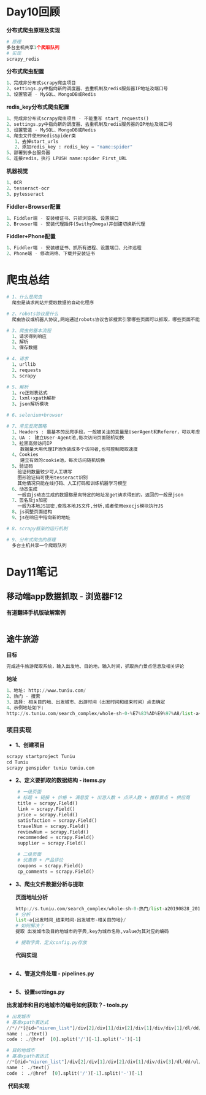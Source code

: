 # **Day10回顾**

**分布式爬虫原理及实现**

```python
# 原理
多台主机共享1个爬取队列
# 实现
scrapy_redis
```

**分布式爬虫配置**

```python
1、完成非分布式scrapy爬虫项目
2、settings.py中指向新的调度器、去重机制及redis服务器IP地址及端口号
3、设置管道 - MySQL、MongoDB或Redis
```

**redis_key分布式爬虫配置**

```python
1、完成非分布式scrapy爬虫项目 - 不能重写 start_requests()
2、settings.py中指向新的调度器、去重机制及redis服务器的IP地址及端口号
3、设置管道 - MySQL、MongoDB或Redis
4、爬虫文件使用RedisSpider类
   1、去掉start_urls
   2、添加redis_key : redis_key = "name:spider"
5、部署到多台服务器
6、连接redis，执行 LPUSH name:spider First_URL
```

**机器视觉**

```python
1、OCR 
2、tesseract-ocr
3、pytesseract
```

**Fiddler+Browser配置**

```python
1、Fiddler端 - 安装根证书、只抓浏览器、设置端口
2、Browser端 - 安装代理插件(SwithyOmega)并创建切换新代理
```

**Fiddler+Phone配置**

```python
1、Fiddler端 - 安装根证书、抓所有进程、设置端口、允许远程
2、Phone端 - 修改网络、下载并安装证书
```

# **爬虫总结**

```python
# 1、什么是爬虫
  爬虫是请求网站并提取数据的自动化程序

# 2、robots协议是什么
  爬虫协议或机器人协议,网站通过robots协议告诉搜索引擎哪些页面可以抓取，哪些页面不能抓取

# 3、爬虫的基本流程
  1、请求得到响应
  2、解析
  3、保存数据

# 4、请求
  1、urllib
  2、requests
  3、scrapy

# 5、解析
  1、re正则表达式
  2、lxml+xpath解析
  3、json解析模块

# 6、selenium+browser

# 7、常见反爬策略
  1、Headers : 最基本的反爬手段，一般被关注的变量是UserAgent和Referer，可以考虑使用浏览器中
  2、UA ： 建立User-Agent池,每次访问页面随机切换
  3、拉黑高频访问IP
     数据量大用代理IP池伪装成多个访问者,也可控制爬取速度
  4、Cookies
     建立有效的cookie池，每次访问随机切换
  5、验证码
    验证码数量较少可人工填写
    图形验证码可使用tesseract识别
    其他情况只能在线打码、人工打码和训练机器学习模型
  6、动态生成
    一般由js动态生成的数据都是向特定的地址发get请求得到的，返回的一般是json
  7、签名及js加密
    一般为本地JS加密,查找本地JS文件,分析,或者使用execjs模块执行JS
  8、js调整页面结构
  9、js在响应中指向新的地址

# 8、scrapy框架的运行机制

# 9、分布式爬虫的原理
  多台主机共享一个爬取队列
```

# **Day11笔记**

## **移动端app数据抓取 - 浏览器F12**



**有道翻译手机版破解案例**

```python

```

## **途牛旅游**

**目标**

```python
完成途牛旅游爬取系统，输入出发地、目的地，输入时间，抓取热门景点信息及相关评论
```

**地址**

```python
1、地址: http://www.tuniu.com/
2、热门 - 搜索
3、选择: 相关目的地、出发城市、出游时间（出发时间和结束时间）点击确定
4、示例地址如下:
http://s.tuniu.com/search_complex/whole-sh-0-%E7%83%AD%E9%97%A8/list-a{触发时间}_{结束时间}-{出发城市}-{相关目的地}/
```

### 	**项目实现**

- **1、创建项目**

```python
scrapy startproject Tuniu
cd Tuniu
scrapy genspider tuniu tuniu.com
```

- **2、定义要抓取的数据结构 - items.py**

```python
    # 一级页面
    # 标题 + 链接 + 价格 + 满意度 + 出游人数 + 点评人数 + 推荐景点 + 供应商
    title = scrapy.Field()
    link = scrapy.Field()
    price = scrapy.Field()
    satisfaction = scrapy.Field()
    travelNum = scrapy.Field()
    reviewNum = scrapy.Field()
    recommended = scrapy.Field()
    supplier = scrapy.Field()

    # 二级页面
    # 优惠券 + 产品评论
    coupons = scrapy.Field()
    cp_comments = scrapy.Field()
```

- **3、爬虫文件数据分析与提取**

  **页面地址分析**

  ```python
  http://s.tuniu.com/search_complex/whole-sh-0-热门/list-a20190828_20190930-l200-m3922/
  # 分析
  list-a{出发时间_结束时间-出发城市-相关目的地}/
  # 如何解决？
  提取 出发城市及目的地城市的字典,key为城市名称,value为其对应的编码
  
  # 提取字典，定义config.py存放
  ```

  **代码实现**

  ```python
  
  ```
  
- **4、管道文件处理 - pipelines.py**

  ```python
  
  ```

- **5、设置settings.py**



**出发城市和目的地城市的编号如何获取？- tools.py**

```python
# 出发城市
# 基准xpath表达式
//*//*[@id="niuren_list"]/div[2]/div[1]/div[2]/div[1]/div/div[1]/dl/dd/ul/li[contains(@class,"filter_input")]/a
name : ./text()
code : ./@href  [0].split('/')[-1].split('-')[-1]

# 目的地城市
# 基准xpath表达式
//*[@id="niuren_list"]/div[2]/div[1]/div[2]/div[1]/div/div[3]/dl/dd/ul/li[contains(@class,"filter_input")]/a
name ： ./text()
code ： ./@href  [0].split('/')[-1].split('-')[-1]
```

​	**代码实现**

```python

```